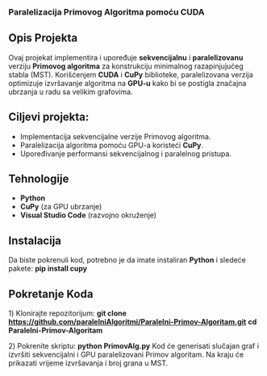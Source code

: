 ### Paralelizacija Primovog Algoritma pomoću CUDA

## Opis Projekta
Ovaj projekat implementira i upoređuje **sekvencijalnu** i **paralelizovanu** verziju **Primovog algoritma** za konstrukciju minimalnog razapinjujućeg stabla (MST). 
Korišćenjem **CUDA** i **CuPy** biblioteke, paralelizovana verzija optimizuje izvršavanje algoritma na **GPU-u** kako bi se postigla značajna ubrzanja u radu sa velikim grafovima.

## Ciljevi projekta:
- Implementacija sekvencijalne verzije Primovog algoritma.
- Paralelizacija algoritma pomoću GPU-a koristeći **CuPy**.
- Upoređivanje performansi sekvencijalnog i paralelnog pristupa.

## Tehnologije
- **Python**
- **CuPy** (za GPU ubrzanje)
- **Visual Studio Code** (razvojno okruženje)

## Instalacija
Da biste pokrenuli kod, potrebno je da imate instaliran **Python** i sledeće pakete:
**pip install cupy**

## Pokretanje Koda
1️) Klonirajte repozitorijum:
**git clone <https://github.com/paralelniAlgoritmi/Paralelni-Primov-Algoritam.git>**
**cd Paralelni-Primov-Algoritam**

2️) Pokrenite skriptu:
**python PrimovAlg.py**
Kod će generisati slučajan graf i izvršiti sekvencijalni i GPU paralelizovani Primov algoritam. Na kraju će prikazati vrijeme izvršavanja i broj grana u MST.



